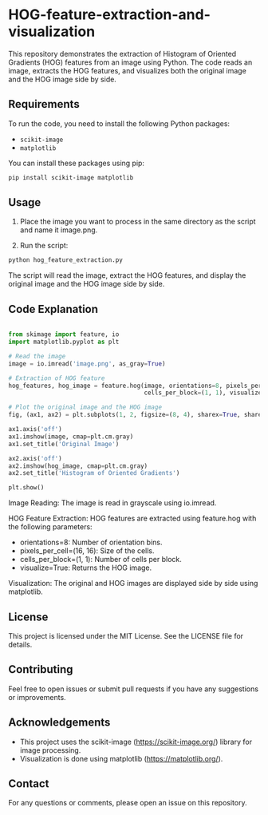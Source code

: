 # HOG-feature-extraction-and-visualization

This repository demonstrates the extraction of Histogram of Oriented Gradients (HOG) features from an image using Python. The code reads an image, extracts the HOG features, and visualizes both the original image and the HOG image side by side.

## Requirements

To run the code, you need to install the following Python packages:

- `scikit-image`
- `matplotlib`

You can install these packages using pip:

```bash
pip install scikit-image matplotlib
```
## Usage

1. Place the image you want to process in the same directory as the script and name it image.png.

2. Run the script:
```bash
python hog_feature_extraction.py
```

The script will read the image, extract the HOG features, and display the original image and the HOG image side by side.

## Code Explanation

```python

from skimage import feature, io
import matplotlib.pyplot as plt

# Read the image
image = io.imread('image.png', as_gray=True)

# Extraction of HOG feature
hog_features, hog_image = feature.hog(image, orientations=8, pixels_per_cell=(16, 16),
                                      cells_per_block=(1, 1), visualize=True)

# Plot the original image and the HOG image
fig, (ax1, ax2) = plt.subplots(1, 2, figsize=(8, 4), sharex=True, sharey=True)

ax1.axis('off')
ax1.imshow(image, cmap=plt.cm.gray)
ax1.set_title('Original Image')

ax2.axis('off')
ax2.imshow(hog_image, cmap=plt.cm.gray)
ax2.set_title('Histogram of Oriented Gradients')

plt.show()
```
Image Reading: The image is read in grayscale using io.imread.

HOG Feature Extraction: HOG features are extracted using feature.hog with the following parameters:
- orientations=8: Number of orientation bins.
- pixels_per_cell=(16, 16): Size of the cells.
- cells_per_block=(1, 1): Number of cells per block.
- visualize=True: Returns the HOG image.

Visualization: The original and HOG images are displayed side by side using matplotlib.

License
-------
This project is licensed under the MIT License. See the LICENSE file for details.

Contributing
------------
Feel free to open issues or submit pull requests if you have any suggestions or improvements.

Acknowledgements
----------------
- This project uses the scikit-image (https://scikit-image.org/) library for image processing.
- Visualization is done using matplotlib (https://matplotlib.org/).

Contact
-------
For any questions or comments, please open an issue on this repository.

